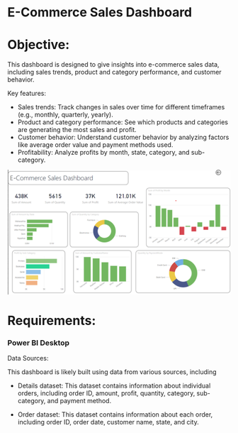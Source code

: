 
# E-Commerce Sales Dashboard
# Objective:
This dashboard is designed to give insights into e-commerce sales data, including sales trends, product and category performance, and customer behavior.

Key features:

* Sales trends: Track changes in sales over time for different timeframes (e.g., monthly, quarterly, yearly).
* Product and category performance: See which products and categories are generating the most sales and profit.
* Customer behavior: Understand customer behavior by analyzing factors like average order value and payment methods used.
* Profitability: Analyze profits by month, state, category, and sub-category.

![Walmart Dashboard](https://github.com/mdsajeer007/Dashboards/blob/main/E-Commerce%20Sales%20Dashboard/E-Commerce%20Sales%20Dashboard%20.png?raw=true "Employee Data title")
# Requirements:
### Power BI Desktop

Data Sources:

This dashboard is likely built using data from various sources, including
* Details dataset: This dataset contains information about individual orders, including order ID, amount, profit, quantity, category, sub-category, and payment method.

* Order dataset: This dataset contains information about each order, including order ID, order date, customer name, state, and city.



